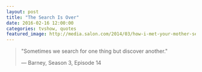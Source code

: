 ```yaml
---
layout: post
title: "The Search Is Over"
date: 2016-02-16 12:00:00
categories: tvshow, quotes
featured_image: http://media.salon.com/2014/03/how-i-met-your-mother-season-1-1280x960.jpg
---
```


> "Sometimes we search for one thing but discover another." 
>
> &#8212; Barney, Season 3, Episode 14

